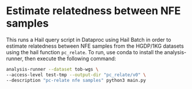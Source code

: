 # Estimate relatedness between NFE samples

This runs a Hail query script in Dataproc using Hail Batch in order to estimate relatedness between NFE samples from the HGDP/1KG datasets using the hail function `pc_relate`. To run, use conda to install the analysis-runner, then execute the following command:

```sh
analysis-runner --dataset tob-wgs \
--access-level test-tmp --output-dir "pc_relate/v0" \
--description "pc-relate nfe samples" python3 main.py
```
